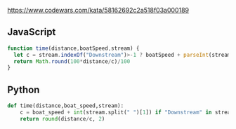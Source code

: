 https://www.codewars.com/kata/58162692c2a518f03a000189

## JavaScript
```js
function time(distance,boatSpeed,stream) {
  let c = stream.indexOf("Downstream")>-1 ? boatSpeed + parseInt(stream.split(" ")[1]) : boatSpeed - parseInt(stream.split(" ")[1]);
  return Math.round(100*distance/c)/100
}
```

## Python
```python
def time(distance,boat_speed,stream):
    c = boat_speed + int(stream.split(" ")[1]) if "Downstream" in stream else boat_speed - int(stream.split(" ")[1])
    return round(distance/c, 2)
```